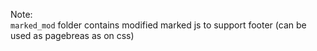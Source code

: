 Note:  
`marked_mod` folder contains modified marked js to support footer (can be used as pagebreas as on css)